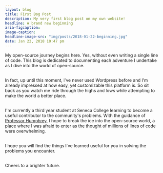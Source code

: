 ```yaml
---
layout: blog
title: First Bog Post
description: My very first blog post on my own website!
headline: A brand new beginning
aria-figcaption: 
image-caption: 
headline-image-src: "img/posts/2018-01-22-beginning.jpg"
date: Jan 22, 2018 10:47 pm
---
```


<div class="">

My open-source journey begins here. Yes, without even writing a single line of code. This blog is dedicated to documenting each adventure I undertake as I dive into the world of open-source.<br><br>

In fact, up until this moment, I've never used Wordpress before and I'm already impressed at how easy, yet customizable this platform is. So sit back as you watch me ride through the highs and lows while attempting to make the world a better place.<br><br>

I'm currently a third year student at Seneca College learning to become a useful contributor to the community's problems. With the guidance of <a href="https://twitter.com/humphd?lang=en" target="_blank" rel="noopener">Professor Humphrey</a>, I hope to break the ice into the open-source world, a place where I was afraid to enter as the thought of millions of lines of code were overwhelming.<br><br>

I hope you will find the things I've learned useful for you in solving the problems you encounter.<br><br>

Cheers to a brighter future.